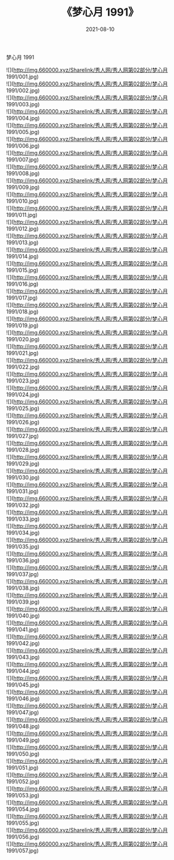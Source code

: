 ﻿---
layout: post
title:  《梦心月 1991》
date:   2021-08-10
img: http://img.660000.xyz/Sharelink/秀人网/秀人网第02部分/梦心月 1991/000.jpg
categories: [美女, 清纯, 唯美]
---

梦心月 1991

  ![](http://img.660000.xyz/Sharelink/秀人网/秀人网第02部分/梦心月 1991/001.jpg) <br> ![](http://img.660000.xyz/Sharelink/秀人网/秀人网第02部分/梦心月 1991/002.jpg) <br> ![](http://img.660000.xyz/Sharelink/秀人网/秀人网第02部分/梦心月 1991/003.jpg) <br> ![](http://img.660000.xyz/Sharelink/秀人网/秀人网第02部分/梦心月 1991/004.jpg) <br> ![](http://img.660000.xyz/Sharelink/秀人网/秀人网第02部分/梦心月 1991/005.jpg) <br> ![](http://img.660000.xyz/Sharelink/秀人网/秀人网第02部分/梦心月 1991/006.jpg) <br> ![](http://img.660000.xyz/Sharelink/秀人网/秀人网第02部分/梦心月 1991/007.jpg) <br> ![](http://img.660000.xyz/Sharelink/秀人网/秀人网第02部分/梦心月 1991/008.jpg) <br> ![](http://img.660000.xyz/Sharelink/秀人网/秀人网第02部分/梦心月 1991/009.jpg) <br> ![](http://img.660000.xyz/Sharelink/秀人网/秀人网第02部分/梦心月 1991/010.jpg) <br> ![](http://img.660000.xyz/Sharelink/秀人网/秀人网第02部分/梦心月 1991/011.jpg) <br> ![](http://img.660000.xyz/Sharelink/秀人网/秀人网第02部分/梦心月 1991/012.jpg) <br> ![](http://img.660000.xyz/Sharelink/秀人网/秀人网第02部分/梦心月 1991/013.jpg) <br> ![](http://img.660000.xyz/Sharelink/秀人网/秀人网第02部分/梦心月 1991/014.jpg) <br> ![](http://img.660000.xyz/Sharelink/秀人网/秀人网第02部分/梦心月 1991/015.jpg) <br> ![](http://img.660000.xyz/Sharelink/秀人网/秀人网第02部分/梦心月 1991/016.jpg) <br> ![](http://img.660000.xyz/Sharelink/秀人网/秀人网第02部分/梦心月 1991/017.jpg) <br> ![](http://img.660000.xyz/Sharelink/秀人网/秀人网第02部分/梦心月 1991/018.jpg) <br> ![](http://img.660000.xyz/Sharelink/秀人网/秀人网第02部分/梦心月 1991/019.jpg) <br> ![](http://img.660000.xyz/Sharelink/秀人网/秀人网第02部分/梦心月 1991/020.jpg) <br> ![](http://img.660000.xyz/Sharelink/秀人网/秀人网第02部分/梦心月 1991/021.jpg) <br> ![](http://img.660000.xyz/Sharelink/秀人网/秀人网第02部分/梦心月 1991/022.jpg) <br> ![](http://img.660000.xyz/Sharelink/秀人网/秀人网第02部分/梦心月 1991/023.jpg) <br> ![](http://img.660000.xyz/Sharelink/秀人网/秀人网第02部分/梦心月 1991/024.jpg) <br> ![](http://img.660000.xyz/Sharelink/秀人网/秀人网第02部分/梦心月 1991/025.jpg) <br> ![](http://img.660000.xyz/Sharelink/秀人网/秀人网第02部分/梦心月 1991/026.jpg) <br> ![](http://img.660000.xyz/Sharelink/秀人网/秀人网第02部分/梦心月 1991/027.jpg) <br> ![](http://img.660000.xyz/Sharelink/秀人网/秀人网第02部分/梦心月 1991/028.jpg) <br> ![](http://img.660000.xyz/Sharelink/秀人网/秀人网第02部分/梦心月 1991/029.jpg) <br> ![](http://img.660000.xyz/Sharelink/秀人网/秀人网第02部分/梦心月 1991/030.jpg) <br> ![](http://img.660000.xyz/Sharelink/秀人网/秀人网第02部分/梦心月 1991/031.jpg) <br> ![](http://img.660000.xyz/Sharelink/秀人网/秀人网第02部分/梦心月 1991/032.jpg) <br> ![](http://img.660000.xyz/Sharelink/秀人网/秀人网第02部分/梦心月 1991/033.jpg) <br> ![](http://img.660000.xyz/Sharelink/秀人网/秀人网第02部分/梦心月 1991/034.jpg) <br> ![](http://img.660000.xyz/Sharelink/秀人网/秀人网第02部分/梦心月 1991/035.jpg) <br> ![](http://img.660000.xyz/Sharelink/秀人网/秀人网第02部分/梦心月 1991/036.jpg) <br> ![](http://img.660000.xyz/Sharelink/秀人网/秀人网第02部分/梦心月 1991/037.jpg) <br> ![](http://img.660000.xyz/Sharelink/秀人网/秀人网第02部分/梦心月 1991/038.jpg) <br> ![](http://img.660000.xyz/Sharelink/秀人网/秀人网第02部分/梦心月 1991/039.jpg) <br> ![](http://img.660000.xyz/Sharelink/秀人网/秀人网第02部分/梦心月 1991/040.jpg) <br> ![](http://img.660000.xyz/Sharelink/秀人网/秀人网第02部分/梦心月 1991/041.jpg) <br> ![](http://img.660000.xyz/Sharelink/秀人网/秀人网第02部分/梦心月 1991/042.jpg) <br> ![](http://img.660000.xyz/Sharelink/秀人网/秀人网第02部分/梦心月 1991/043.jpg) <br> ![](http://img.660000.xyz/Sharelink/秀人网/秀人网第02部分/梦心月 1991/044.jpg) <br> ![](http://img.660000.xyz/Sharelink/秀人网/秀人网第02部分/梦心月 1991/045.jpg) <br> ![](http://img.660000.xyz/Sharelink/秀人网/秀人网第02部分/梦心月 1991/046.jpg) <br> ![](http://img.660000.xyz/Sharelink/秀人网/秀人网第02部分/梦心月 1991/047.jpg) <br> ![](http://img.660000.xyz/Sharelink/秀人网/秀人网第02部分/梦心月 1991/048.jpg) <br> ![](http://img.660000.xyz/Sharelink/秀人网/秀人网第02部分/梦心月 1991/049.jpg) <br> ![](http://img.660000.xyz/Sharelink/秀人网/秀人网第02部分/梦心月 1991/050.jpg) <br> ![](http://img.660000.xyz/Sharelink/秀人网/秀人网第02部分/梦心月 1991/051.jpg) <br> ![](http://img.660000.xyz/Sharelink/秀人网/秀人网第02部分/梦心月 1991/052.jpg) <br> ![](http://img.660000.xyz/Sharelink/秀人网/秀人网第02部分/梦心月 1991/053.jpg) <br> ![](http://img.660000.xyz/Sharelink/秀人网/秀人网第02部分/梦心月 1991/054.jpg) <br> ![](http://img.660000.xyz/Sharelink/秀人网/秀人网第02部分/梦心月 1991/055.jpg) <br> ![](http://img.660000.xyz/Sharelink/秀人网/秀人网第02部分/梦心月 1991/056.jpg) <br> ![](http://img.660000.xyz/Sharelink/秀人网/秀人网第02部分/梦心月 1991/057.jpg) <br>
